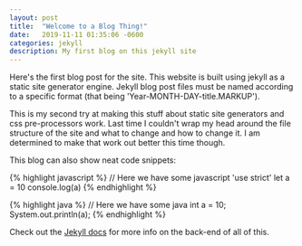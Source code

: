 ```yaml
---
layout: post
title:  "Welcome to a Blog Thing!"
date:   2019-11-11 01:35:06 -0600
categories: jekyll
description: My first blog on this jekyll site
---
```


Here's the first blog post for the site. This website is built using jekyll as a static site generator engine. Jekyll blog post files must be named according to a specific format (that being 'Year-MONTH-DAY-title.MARKUP').

This is my second try at making this stuff about static site generators and css pre-processors work. Last time I couldn't wrap my head around the file structure of the site and what to change and how to change it. I am determined to make that work out better this time though.

This blog can also show neat code snippets:

{% highlight javascript %}
// Here we have some javascript
'use strict'
let a = 10
console.log(a)
{% endhighlight %}

{% highlight java %}
// Here we have some java
int a = 10;
System.out.println(a);
{% endhighlight %}

Check out the [Jekyll docs][jekyll-docs] for more info on the back-end of all of this.

[jekyll-docs]: https://jekyllrb.com/docs/home
[jekyll-gh]:   https://github.com/jekyll/jekyll
[jekyll-talk]: https://talk.jekyllrb.com/
